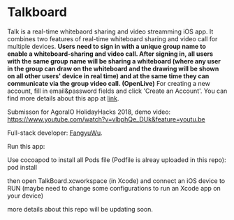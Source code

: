 # Talkboard

Talk is a real-time whitebaord sharing and video streamming iOS app.
It combines two features of real-time whiteboard sharing and video call for multiple devices.
**Users need to sign in with a unique group name to enable a whiteboard-sharing and video call. After signing in, all users with the same group name will be sharing a whiteboard (where any user in the group can draw on the whiteboard and the drawing will be shown on all other users' device in real time) and at the same time they can communicate via the group video call. (OpenLive)**  For creating a new account, fill in email&password fields and click 'Create an Account'. You can find more details about this app at [link](https://youtu.be/vlbphQe_DUk).

Submisson for AgoraIO HolidayHacks 2018, demo video: https://www.youtube.com/watch?v=vlbphQe_DUk&feature=youtu.be

Full-stack developer:
[FangyuWu](https://github.com/WuFangyu).

Run this app:

Use cocoapod to install all Pods file (Podfile is alreay uploaded in this repo): pod install

then open TalkBoard.xcworkspace (in Xcode) and connect an iOS device to RUN 
(maybe need to change some configurations to run an Xcode app on your device)


more details about this repo will be updating soon.
